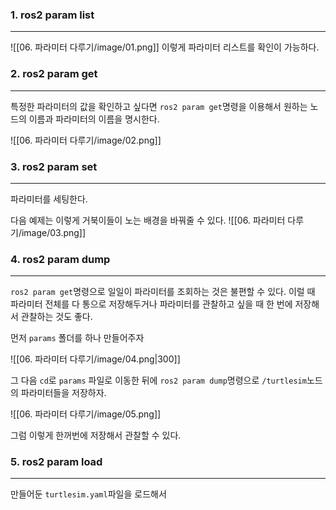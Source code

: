 
### 1. ros2 param list
---
![[06. 파라미터 다루기/image/01.png]]
이렇게 파라미터 리스트를 확인이 가능하다. 


### 2. ros2 param get
---
특정한 파라미터의 값을 확인하고 싶다면 `ros2 param get`명령을 이용해서 원하는 노드의 이름과 파라미터의 이름을 명시한다.

![[06. 파라미터 다루기/image/02.png]]


### 3. ros2 param set
---
파라미터를 세팅한다.

다음 예제는 이렇게 거북이들이 노는 배경을 바꿔줄 수 있다.
![[06. 파라미터 다루기/image/03.png]]


### 4. ros2 param dump
---
`ros2 param get`명령으로 일일이 파라미터를 조회하는 것은 불편할 수 있다. 이럴 때 파라미터 전체를 다 통으로 저장해두거나 파라미터를 관찰하고 싶을 때 한 번에 저장해서 관찰하는 것도 좋다.

먼저 `params` 폴더를 하나 만들어주자

![[06. 파라미터 다루기/image/04.png|300]]

그 다음 `cd`로 `params` 파일로 이동한 뒤에 `ros2 param dump`명령으로 `/turtlesim`노드의 파라미터들을 저장하자.

![[06. 파라미터 다루기/image/05.png]]

그럼 이렇게 한꺼번에 저장해서 관찰할 수 있다.


### 5. ros2 param load
---
만들어둔 `turtlesim.yaml`파일을 로드해서 




